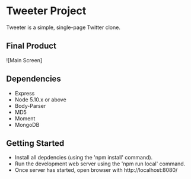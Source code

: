 # Tweeter Project

Tweeter is a simple, single-page Twitter clone.

## Final Product

![Main Screen]

## Dependencies

- Express
- Node 5.10.x or above
- Body-Parser
- MD5
- Moment
- MongoDB

## Getting Started 

- Install all depdencies (using the 'npm install' command).
- Run the development web server using the 'npm run local' command.
- Once server has started, open browser with http://localhost:8080/
